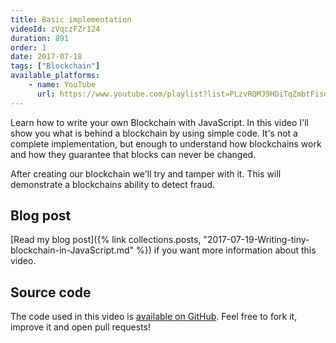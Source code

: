 ```yaml
---
title: Basic implementation
videoId: zVqczFZr124
duration: 891
order: 1
date: 2017-07-18
tags: ["Blockchain"]
available_platforms:
    - name: YouTube
      url: https://www.youtube.com/playlist?list=PLzvRQMJ9HDiTqZmbtFisdXFxul5k0F-Q4
---
```


Learn how to write your own Blockchain with JavaScript. In this video I'll show you what is behind a blockchain by using simple code. It's not a complete implementation, but enough to understand how blockchains work and how they guarantee that blocks can never be changed.

After creating our blockchain we'll try and tamper with it. This will demonstrate a blockchains ability to detect fraud.

## Blog post

[Read my blog post]({% link collections.posts, "2017-07-19-Writing-tiny-blockchain-in-JavaScript.md" %}) if you want more information about this video.

## Source code

The code used in this video is [available on GitHub](https://github.com/SavjeeTutorials/SavjeeCoin). Feel free to fork it, improve it and open pull requests!